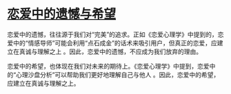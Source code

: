 # [恋爱中的遗憾与希望](https://hoo.be/51chigua)
恋爱中的遗憾，往往源于我们对“完美”的追求。正如《恋爱心理学》中提到的，恋爱中的“情感导师”可能会利用“点石成金”的话术来吸引用户，但真正的恋爱，应建立在真诚与理解之上
。因此，恋爱中的遗憾，不应成为我们放弃的理由。

恋爱中的希望，也体现在我们对未来的期待上。《恋爱心理学》中提到，恋爱中的“心理沙盘分析”可以帮助我们更好地理解自己与他人
。因此，恋爱中的希望，应建立在真诚与理解之上。
